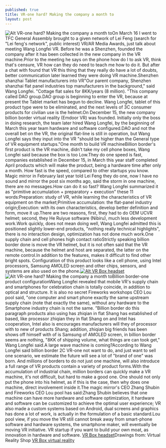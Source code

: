```yaml
---
published: true
title: VR-one hard? Making the company a month to
layout: post
---
```

![Alt VR-one hard? Making the company a month to](https://c2.staticflickr.com/2/1472/26316355030_36c3163e91_b.jpg)On March 16 I went to TFC General Assembly brought to a given network of Lei Feng (search for \"Lei feng\'s network\", public interest) VR/AR Media Awards, just talk about meeting Wang Longfei VR. Before he was a Shenzhen, founded the company after it has been collected in the new company in the VR machine.Prior to the meeting he says on the phone how do I to ask VR, think that\'s censure, VR how can they do need to teach me how to do it. But after a chat with found that VR this thing that they really do have a lot of doubts, better communication later learned they were doing VR machine.Shenzhen shanzhai Tablet manufacturers into VR\"Our parent company, Shenzhen shanzhai flat panel industries top manufacturers in the background,\" said Wang Longfei. \"Cottage flat sales for 8KK/years (8 million). \"This company called DAO group.DAO group is beginning to enter the VR, because at present the Tablet market has begun to decline. Wang Longfei, tablet of this product type were to be eliminated, and the next levels of 3C consumer products for civilian use is the helmet.On December 15, the new company billion border virtual reality (Emdoor VR) was founded. Initially only the boss in doing research, the team later hired Wang Longfei, by the beginning of March this year team hardware and software configured.DAO and not the overall bet on the VR, the original flat-line is still in operation, but Wang Longfei says they input into the VR \"should be higher than the General type of VR equipment startups.\"One month to build VR machineBillion border\'s first product is the VR machine, didn\'t take my cell phone boxes, Wang Longfei said because the box is too Low.They do one speed is fast, companies established in December 15, in March this year staff completed April products which will make the product, being a hardware time after only a month. How fast is the speed, compared to other startups you know. Magic mirror in February last year told Lei Feng they do one, now I have no sound and mirror the post six months ago, said the storm in one machine, there are no messages.How can do it so fast? Wang Longfei summarized it as \"primitive accumulation + preparatory + execution\" these 11 words:Preparation: study of VR, while learning the characteristics of VR equipment on the market;Primitive accumulation: the flat-panel industry origin;Execution: with its own characteristics, develop better definition and form, move it up.There are two reasons, first, they had to do OEM UCVR helmet; second, they He Ruiyue software (Nibiru), much less development work.Work quickly, does not mean doing well, Wang Longfei admitted this is positioned slightly lower-end products, \"nothing really technical highlights\", there is no interaction design, optimization has not done much work.One supply chain and cell phones high contact ratioStrictly speaking billion border done is move the VR helmet, but it is not often said that the VR machine, because the helmet and host are separated, the latter on the remote control.In addition to the features, makes it difficult to find other bright spots. Configuration of this product looks like a cell phone, using Intel processors, Samsung AMOLED screen and other chips, sensors, and systems are also used on the phone.[![Alt VR Box headset](http://www.wearkits.com/wp-content/uploads/2016/03/vrbox_side.jpg)](http://www.wearkits.com/)![Alt VR-one hard? Making the company a month to](https://c2.staticflickr.com/2/1655/26563351536_e5064d53b6_b.jpg)Billion border-one product configurationWang Longfei revealed that mobile VR\'s supply chain and smartphones for celebration chain is totally coincide, in addition to optical and structure. It is also no secret Fireworks workshops CEO Lou pool said, \"one computer and smart phone exactly the same upstream supply chain (note that exactly the same), without any hardware to the Smartphone industry chain is not the same. ”Billion border do this paragraph products also using has zhiqian in flat Shang has established of based, like processor zhiqian they in flat Shang on and Intel has cooperation, Intel also is encourages manufacturers will they of processor with to new of products Shang; addition, zhiqian big friends has been shows off himself with of is Samsung of AMOLED screen, in billion border seems are nothing, \"8KK of shipping volume, what things are can took get,\" Wang Longfei said.A large wave machine is coming?According to Wang Longfei said billion border 2C VR-one not want to do, and just want to sell one scenario, we estimate the future will see a lot of \"brand of one\" was born. And millions of borders to do not just one machine, will also introduce a full range of VR products contain a variety of product forms.With the accumulation of industrial chain, million borders can quickly make a VR machine, it\'s not difficult, but hard to make a good one. One should not only put the phone into his helmet, as if this is the case, then why does one machine, direct involvement inside it.The magic mirror\'s CEO Zhang Shubin and Fireworks CEO Lou pool has said:Zhang Shubin believes that one machine can have more hardware and software optimization, it hardware and software can be customized to achieve the optimal user experience; VR also made a custom systems based on Android, dual screens and graphics has done a lot of work, is actually in the formulation of a basic standard.Lou pool view, if you move the VR still cannot break away from smart-phone software and hardware systems, the smartphone maker, will eventually be moving VR initiative. VR startup if you want to build your own moat, as innovation in hardware and software. [VR Box headset](http://www.wearkits.com/)Drawings from: Virtual Reality Shop [VR Box virtual reality](http://houston.craigslist.org/ele/5538483096.html)